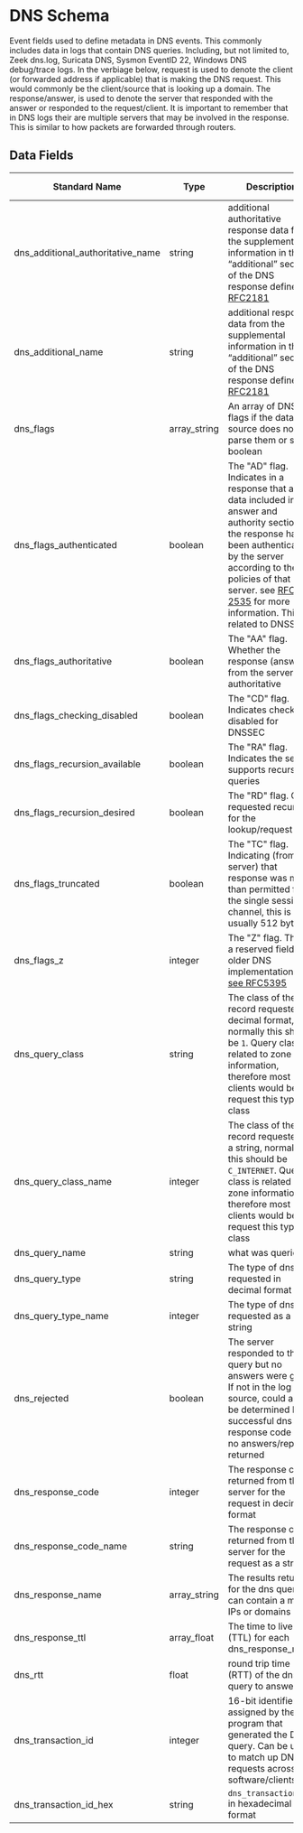 # DNS Schema

Event fields used to define metadata in DNS events. This commonly includes data in logs that contain DNS queries.
Including, but not limited to, Zeek dns.log, Suricata DNS, Sysmon EventID 22, Windows DNS debug/trace logs.
In the verbiage below, request is used to denote the client (or forwarded address if applicable) that is making the DNS request. This would commonly be the client/source that is looking up a domain.
The response/answer, is used to denote the server that responded with the answer or responded to the request/client.
It is important to remember that in DNS logs their are multiple servers that may be involved in the response. This is similar to how packets are forwarded through routers.

## Data Fields

| Standard Name | Type | Description | Sample Value |
|--------|---------|-------|-------|
| dns_additional_authoritative_name | string | additional authoritative response data from the supplemental information in the “additional” section of the DNS response defined in [RFC2181](https://tools.ietf.org/html/rfc2181#section-5.4.1) | `google.com` |
| dns_additional_name | string | additional response data from the supplemental information in the “additional” section of the DNS response defined in [RFC2181](https://tools.ietf.org/html/rfc2181#section-5.4.1) | `10.10.10.1` |
| dns_flags | array_string | An array of DNS flags if the data source does not parse them or set as boolean | `[ "1", "0" ]` |
| dns_flags_authenticated | boolean | The "AD" flag. Indicates in a response that all data included in the answer and authority sections of the response have been authenticated by the server according to the policies of that server. see [RFC 2535](https://tools.ietf.org/html/rfc3655#section-6.1) for more information. This is related to DNSSEC | `false` |
| dns_flags_authoritative | boolean | The "AA" flag. Whether the response (answer) from the server was authoritative | `true` |
| dns_flags_checking_disabled | boolean | The "CD" flag. Indicates checking disabled for DNSSEC | `true` |
| dns_flags_recursion_available | boolean | The "RA" flag. Indicates the server supports recursive queries | `false` |
| dns_flags_recursion_desired | boolean | The "RD" flag. Client requested recursion for the lookup/request | `true` |
| dns_flags_truncated | boolean | The "TC" flag. Indicating (from the server) that response was more than permitted for the single sessions channel, this is usually 512 bytes. | `true` |
| dns_flags_z | integer | The "Z" flag. This is a reserved field for older DNS implementations [see RFC5395](https://tools.ietf.org/html/rfc5395) | `0` |
| dns_query_class | string | The class of the dns record requested in decimal format, normally this should be `1`. Query class is related to zone information, therefore most clients would be request this type of class | `1` |
| dns_query_class_name | integer | The class of the dns record requested as a string, normally this should be `C_INTERNET`. Query class is related to zone information, therefore most clients would be request this type of class | `C_INTERNET` |
| dns_query_name | string | what was queried | `google.com` |
| dns_query_type | string | The type of dns requested in decimal format | `28` |
| dns_query_type_name | integer | The type of dns requested as a string | `AAAA` |
| dns_rejected | boolean | The server responded to the query but no answers were given. If not in the log source, could also be determined by a successful dns response code and no answers/replies returned | `false` |
| dns_response_code | integer | The response code returned from the server for the request in decimal format | `0` |
| dns_response_code_name | string | The response code returned from the server for the request as a string | `NOERROR` |
| dns_response_name | array_string | The results returned for the dns query. can contain a mix of IPs or domains | `8.8.8.8` |
| dns_response_ttl | array_float | The time to live (TTL) for each dns_response_name | `` |
| dns_rtt | float | round trip time (RTT) of the dns query to answer | `0.006946` |
| dns_transaction_id | integer | 16-bit identifier assigned by the program that generated the DNS query. Can be used to match up DNS requests across software/clients | `19729` |
| dns_transaction_id_hex | string | `dns_transaction_id` in hexadecimal format | `4D11` |

